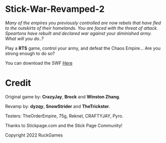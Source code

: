 # Stick-War-Revamped-2
*Many of the empires you previously controlled are now rebels that have fled to the outskirts of their homelands. You are faced with the threat of attack. Speartons have rebuilt and declared war against your diminished army. What will you do..?*

Play a **RTS** game, control your army, and defeat the Chaos Empire... Are you strong enough to do so?

You can download the SWF [Here](https://github.com/dyzqy/Stick-War-Revamped-2/raw/main/SW2%20revamped.swf)

# Credit

Original game by: **CrazyJay**, **Brock** and **Winston Zhang**.

Revamp by: **dyzqy**, **SnowStrider** and **TheTrickster**.

Testers: TheOrderEmpire, 75g, Reknel, CRAFTYJAY, Pyro.

Thanks to Stickpage.com and the Stick Page Community!

Copyright 2022 RuckGames
